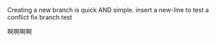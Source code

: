 Creating a new branch is quick AND simple.
insert a new-line to test a conflict fix
branch test


啊啊啊啊